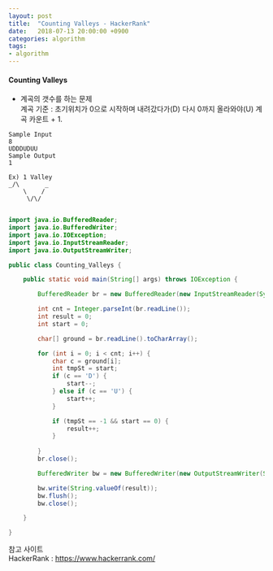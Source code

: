 ```yaml
---
layout: post
title:  "Counting Valleys - HackerRank"
date:   2018-07-13 20:00:00 +0900
categories: algorithm
tags:
- algorithm
---
```



#### Counting Valleys
- 계곡의 갯수를 하는 문제 <br>
계곡 기준 : 초기위치가 0으로 시작하며 내려갔다가(D) 다시 0까지 올라와야(U) 계곡 카운트 + 1.

```
Sample Input
8
UDDDUDUU
Sample Output
1

Ex) 1 Valley
_/\       _
    \    /
     \/\/
```
     
```java

import java.io.BufferedReader;
import java.io.BufferedWriter;
import java.io.IOException;
import java.io.InputStreamReader;
import java.io.OutputStreamWriter;

public class Counting_Valleys {

    public static void main(String[] args) throws IOException {

        BufferedReader br = new BufferedReader(new InputStreamReader(System.in));

        int cnt = Integer.parseInt(br.readLine());
        int result = 0;
        int start = 0;

        char[] ground = br.readLine().toCharArray();

        for (int i = 0; i < cnt; i++) {
            char c = ground[i];
            int tmpSt = start;
            if (c == 'D') {
                start--;
            } else if (c == 'U') {
                start++;
            }

            if (tmpSt == -1 && start == 0) {
                result++;
            }
            
        }
        br.close();

        BufferedWriter bw = new BufferedWriter(new OutputStreamWriter(System.out));

        bw.write(String.valueOf(result));
        bw.flush();
        bw.close();

    }

}

```

참고 사이트 <br>
HackerRank : https://www.hackerrank.com/

[Jekyll-docs]: https://Jekyllrb.com/docs/home
[Jekyll-gh]:   https://github.com/Jekyll/Jekyll
[Jekyll-talk]: https://talk.Jekyllrb.com/


